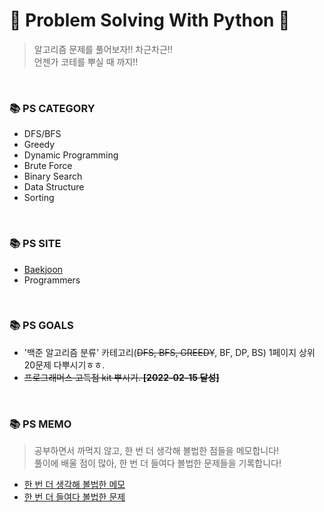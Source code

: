 # 🤗 Problem Solving With Python 🤗
> 알고리즘 문제를 풀어보자!! 차근차근!!<br/>
> 언젠가 코테를 뿌실 때 까지!!

<br/>

### 📚 PS CATEGORY
- DFS/BFS
- Greedy
- Dynamic Programming
- Brute Force
- Binary Search
- Data Structure
- Sorting

</br>

### 📚 PS SITE
- <a href="https://www.acmicpc.net/user/jsb100800"/>Baekjoon</a>
- Programmers

</br>

### 📚 PS GOALS
- '백준 알고리즘 분류' 카테고리(~~DFS, BFS, GREEDY~~, BF, DP, BS) 1페이지 상위 20문제 다뿌시기ㅎㅎ.
- ~~프로그래머스 고득점 kit 뿌시기. **[2022-02-15 달성]**~~

</br>

### 📚 PS MEMO
> 공부하면서 까먹지 않고, 한 번 더 생각해 볼법한 점들을 메모합니다!<br/>
> 풀이에 배울 점이 많아, 한 번 더 들여다 볼법한 문제들을 기록합니다!
- <a href="https://cooing-delivery-882.notion.site/4c2dcdb76b464e09b33652b629d8f538"/>한 번 더 생각해 볼법한 메모</a>
- <a href="https://cooing-delivery-882.notion.site/4a7b13aefac94814a6e0f70620b2214d"/>한 번 더 들여다 볼법한 문제</a>




